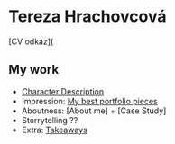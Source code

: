 # Tereza Hrachovcová
[CV odkaz](
## My work
- [Character Description](english/01.md/01-character-description.md)
- Impression: [My best portfolio pieces](english/02_impression/index.md)
- Aboutness: [About me] + [Case Study]
- Storrytelling ??
- Extra: [Takeaways](takeaways.md)
